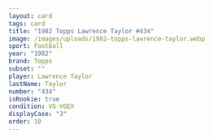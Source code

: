 ```yaml
---
layout: card
tags: card
title: "1982 Topps Lawrence Taylor #434"
image: /images/uploads/1982-topps-lawrence-taylor.webp
sport: Football
year: "1982"
brand: Topps
subset: ""
player: Lawrence Taylor
lastName: Taylor
number: "434"
isRookie: true
condition: VG-VGEX
displayCase: "3"
order: 10
---
```

